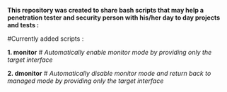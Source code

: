 **This repository was created to share bash scripts that may help a penetration tester and security person with his/her day to day projects and tests :**

#Currently added scripts :

**1. monitor** # *Automatically enable monitor mode by providing only the target interface*

**2. dmonitor** # *Automatically disable monitor mode and return back to managed mode by providing only the target interface*
